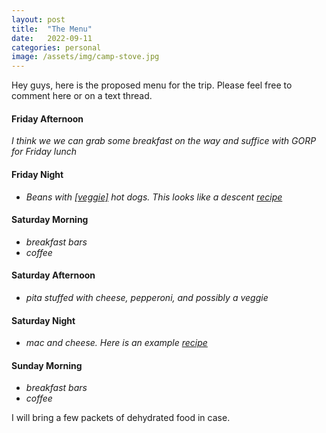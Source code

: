 ```yaml
---
layout: post
title:  "The Menu"
date:   2022-09-11
categories: personal
image: /assets/img/camp-stove.jpg
---
```


Hey guys, here is the proposed menu for the trip. Please feel free to comment here or on a text thread.

#### Friday Afternoon
_I think we we can grab some breakfast on the way and suffice with GORP for Friday lunch_

#### Friday Night
- _Beans with [[veggie]](https://fieldroast.com/product/signature-stadium-dog/) hot dogs. This looks like a descent [recipe](https://www.campingdude.com/content/recipe/fancy_franks_and_beans-1311.asp)_

#### Saturday Morning
- _breakfast bars_
- _coffee_

#### Saturday Afternoon
- _pita stuffed with cheese, pepperoni, and possibly a veggie_

#### Saturday Night
- _mac and cheese. Here is an example [recipe](http://hapanom.com/camping-mac-n-cheese/)_

#### Sunday Morning
- _breakfast bars_
- _coffee_

I will bring a few packets of dehydrated food in case.
